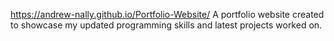 https://andrew-nally.github.io/Portfolio-Website/
A portfolio website created to showcase my updated programming skills and latest projects worked on.
